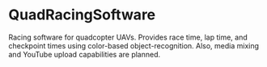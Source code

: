 # QuadRacingSoftware
Racing software for quadcopter UAVs.  Provides race time, lap time, and checkpoint times using color-based object-recognition.  Also, media mixing and YouTube upload capabilities are planned.

